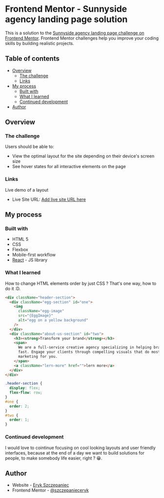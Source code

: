 # Frontend Mentor - Sunnyside agency landing page solution

This is a solution to the [Sunnyside agency landing page challenge on Frontend Mentor](https://www.frontendmentor.io/challenges/sunnyside-agency-landing-page-7yVs3B6ef). Frontend Mentor challenges help you improve your coding skills by building realistic projects.

## Table of contents

- [Overview](#overview)
  - [The challenge](#the-challenge)
  - [Links](#links)
- [My process](#my-process)
  - [Built with](#built-with)
  - [What I learned](#what-i-learned)
  - [Continued development](#continued-development)
- [Author](#author)

## Overview

### The challenge

Users should be able to:

- View the optimal layout for the site depending on their device's screen size
- See hover states for all interactive elements on the page

### Links

Live demo of a layout

- Live Site URL: [Add live site URL here](https://szczepanieceryk.github.io/Frontend-Mentor-Sunnyside-agency-landing-page-solution/)

## My process

### Built with

- HTML 5
- CSS
- Flexbox
- Mobile-first workflow
- [React](https://reactjs.org/) - JS library

### What I learned

How to change HTML elements order by just CSS ?
That's one way, how to do it :D.

```html
<div className="header-section">
  <div className="egg-section" id="one">
    <img
      className="egg-image"
      src="{EggImage}"
      alt="egg on a yellow background"
    />
  </div>
  <div className="about-us-section" id="two">
    <h3><strong>Transform your brand</strong></h3>
    <span>
      We are a full-service creative agency specializing in helping brands grow
      fast. Engage your clients through compelling visuals that do most of the
      marketing for you.
    </span>
    <a className="lern-more" href="">lern more</a>
  </div>
</div>
```

```css
.header-section {
  display: flex;
  flex-flow: row;
}
#one {
  order: 2;
}
#two {
  order: 1;
}
```

### Continued development

I would love to cointinue focusing on cool looking layouts and user friendly interfaces, because at the end of a day we want to build solutions for people, to make somebody life easier, right ? 😁.

## Author

- Website - [Eryk Szczepaniec](http://erykszczepaniec.pl/)
- Frontend Mentor - [@szczepanieceryk](https://www.frontendmentor.io/profile/szczepanieceryk)
